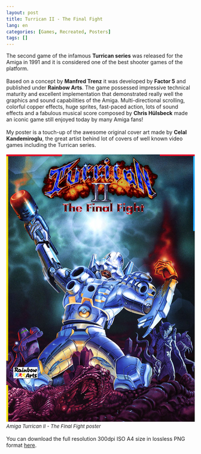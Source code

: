 ```yaml
---
layout: post
title: Turrican II - The Final Fight
lang: en
categories: [Games, Recreated, Posters]
tags: []
---
```

The second game of the infamous **Turrican series** was released for the Amiga in 1991 and it is considered one of the best shooter games of the platform.
<br><br>
Based on a concept by **Manfred Trenz** it was developed by **Factor 5** and published under **Rainbow Arts**. The game possessed impressive technical maturity and excellent implementation that demonstrated really well the graphics and sound capabilities of the Amiga. Multi-directional scrolling, colorful copper effects, huge sprites, fast-paced action, lots of sound effects and a fabulous musical score composed by **Chris Hülsbeck** made an iconic game still enjoyed today by many Amiga fans!
<br><br>
My poster is a touch-up of the awesome original cover art made by **Celal Kandemiroglu**, the great artist behind lot of covers of well known video games including the Turrican series.
<br><br>
<img src="\assets\img\post_previews\32-amiga-turrican-ii-poster-preview.jpg">
<br>
<span style="font-size:small; font-style: italic">Amiga Turrican II - The Final Fight poster</span>
<br><br>
You can download the full resolution 300dpi ISO A4 size in lossless PNG format <a href="https://app.box.com/s/iauzvraqpq7ptamc2l0u31uxnmyz5fkq" target="_blank">here</a>.